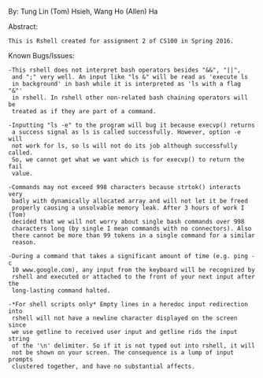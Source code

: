 By:
    Tung Lin (Tom) Hsieh, Wang Ho (Allen) Ha

Abstract:

    This is Rshell created for assignment 2 of CS100 in Spring 2016.

Known Bugs/Issues:

    -This rshell does not interpret bash operators besides "&&", "||",
     and ";" very well. An input like "ls &" will be read as 'execute ls
     in background' in bash while it is interpreted as 'ls with a flag "&"'
     in rshell. In rshell other non-related bash chaining operators will be
     treated as if they are part of a command.

    -Inputting "ls -e" to the program will bug it because execvp() returns
     a success signal as ls is called successfully. However, option -e will 
     not work for ls, so ls will not do its job although successfully called. 
     So, we cannot get what we want which is for execvp() to return the fail 
     value.

    -Commands may not exceed 998 characters because strtok() interacts very
     badly with dynamically allocated array and will not let it be freed
     properly causing a unsolvable memory leak. After 3 hours of work I (Tom)
     decided that we will not worry about single bash commands over 998 
     characters long (by single I mean commands with no connectors). Also
     there cannot be more than 99 tokens in a single command for a similar
     reason.

    -During a command that takes a significant amount of time (e.g. ping -c
     10 www.google.com), any input from the keyboard will be recognized by 
     rshell and executed or attached to the front of your next input after the
     long-lasting command halted.

    -*For shell scripts only* Empty lines in a heredoc input redirection into
     rshell will not have a newline character displayed on the screen since
     we use getline to received user input and getline rids the input string
     of the '\n' delimiter. So if it is not typed out into rshell, it will
     not be shown on your screen. The consequence is a lump of input prompts
     clustered together, and have no substantial affects.
     
